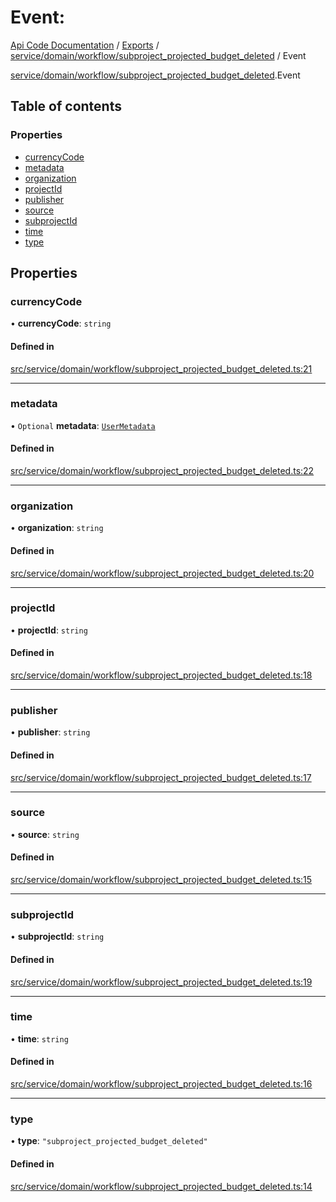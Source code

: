 # Event: 
 
[Api Code Documentation](../README.md) / [Exports](../modules.md) / [service/domain/workflow/subproject\_projected\_budget\_deleted](../modules/service_domain_workflow_subproject_projected_budget_deleted.md) / Event

[service/domain/workflow/subproject\_projected\_budget\_deleted](../modules/service_domain_workflow_subproject_projected_budget_deleted.md).Event

## Table of contents

### Properties

- [currencyCode](service_domain_workflow_subproject_projected_budget_deleted.Event.md#currencycode)
- [metadata](service_domain_workflow_subproject_projected_budget_deleted.Event.md#metadata)
- [organization](service_domain_workflow_subproject_projected_budget_deleted.Event.md#organization)
- [projectId](service_domain_workflow_subproject_projected_budget_deleted.Event.md#projectid)
- [publisher](service_domain_workflow_subproject_projected_budget_deleted.Event.md#publisher)
- [source](service_domain_workflow_subproject_projected_budget_deleted.Event.md#source)
- [subprojectId](service_domain_workflow_subproject_projected_budget_deleted.Event.md#subprojectid)
- [time](service_domain_workflow_subproject_projected_budget_deleted.Event.md#time)
- [type](service_domain_workflow_subproject_projected_budget_deleted.Event.md#type)

## Properties

### currencyCode

• **currencyCode**: `string`

#### Defined in

[src/service/domain/workflow/subproject_projected_budget_deleted.ts:21](https://github.com/openkfw/TruBudget/blob/26ade46/api/src/service/domain/workflow/subproject_projected_budget_deleted.ts#L21)

___

### metadata

• `Optional` **metadata**: [`UserMetadata`](../modules/service_domain_metadata.md#usermetadata)

#### Defined in

[src/service/domain/workflow/subproject_projected_budget_deleted.ts:22](https://github.com/openkfw/TruBudget/blob/26ade46/api/src/service/domain/workflow/subproject_projected_budget_deleted.ts#L22)

___

### organization

• **organization**: `string`

#### Defined in

[src/service/domain/workflow/subproject_projected_budget_deleted.ts:20](https://github.com/openkfw/TruBudget/blob/26ade46/api/src/service/domain/workflow/subproject_projected_budget_deleted.ts#L20)

___

### projectId

• **projectId**: `string`

#### Defined in

[src/service/domain/workflow/subproject_projected_budget_deleted.ts:18](https://github.com/openkfw/TruBudget/blob/26ade46/api/src/service/domain/workflow/subproject_projected_budget_deleted.ts#L18)

___

### publisher

• **publisher**: `string`

#### Defined in

[src/service/domain/workflow/subproject_projected_budget_deleted.ts:17](https://github.com/openkfw/TruBudget/blob/26ade46/api/src/service/domain/workflow/subproject_projected_budget_deleted.ts#L17)

___

### source

• **source**: `string`

#### Defined in

[src/service/domain/workflow/subproject_projected_budget_deleted.ts:15](https://github.com/openkfw/TruBudget/blob/26ade46/api/src/service/domain/workflow/subproject_projected_budget_deleted.ts#L15)

___

### subprojectId

• **subprojectId**: `string`

#### Defined in

[src/service/domain/workflow/subproject_projected_budget_deleted.ts:19](https://github.com/openkfw/TruBudget/blob/26ade46/api/src/service/domain/workflow/subproject_projected_budget_deleted.ts#L19)

___

### time

• **time**: `string`

#### Defined in

[src/service/domain/workflow/subproject_projected_budget_deleted.ts:16](https://github.com/openkfw/TruBudget/blob/26ade46/api/src/service/domain/workflow/subproject_projected_budget_deleted.ts#L16)

___

### type

• **type**: ``"subproject_projected_budget_deleted"``

#### Defined in

[src/service/domain/workflow/subproject_projected_budget_deleted.ts:14](https://github.com/openkfw/TruBudget/blob/26ade46/api/src/service/domain/workflow/subproject_projected_budget_deleted.ts#L14)
